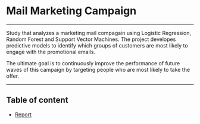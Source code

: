 # Mail Marketing Campaign

***
 Study that analyzes a marketing mail compagain using Logistic Regression, Random Forest and Support Vector Machines. The project developes predictive models to identify which groups of customers are most likely to engage  with the promotional emails. 
 
The ultimate goal is to continuously improve the performance of future waves of this campaign by targeting people who are most likely to take the offer.
*** 
 
 ## Table of content  
 
 * [Report](https://github.com/soto-sergio/mailMarketing/blob/main/mailMarketingReport.pdf)
